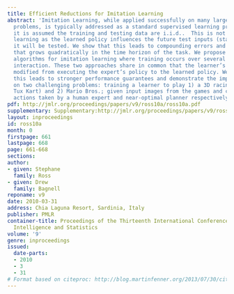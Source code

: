 ```yaml
---
title: Efficient Reductions for Imitation Learning
abstract: 'Imitation Learning, while applied successfully on many large real-world
  problems, is typically addressed as a standard supervised learning problem, where
  it is assumed the training and testing data are i.i.d..  This is not true in imitation
  learning as the learned policy influences the future test inputs (states) upon which
  it will be tested. We show that this leads to compounding errors and a regret bound
  that grows quadratically in the time horizon of the task. We propose two alternative
  algorithms for imitation learning where training occurs over several episodes of
  interaction. These two approaches share in common that the learner’s policy is slowly
  modified from executing the expert’s policy to the learned policy. We show that
  this leads to stronger performance guarantees and demonstrate the improved performance
  on two challenging problems: training a learner to play 1) a 3D racing game (Super
  Tux Kart) and 2) Mario Bros.; given input images from the games and corresponding
  actions taken by a human expert and near-optimal planner respectively.'
pdf: http://jmlr.org/proceedings/papers/v9/ross10a/ross10a.pdf
supplementary: Supplementary:http://jmlr.org/proceedings/papers/v9/ross10a/ross10aSupple.pdf
layout: inproceedings
id: ross10a
month: 0
firstpage: 661
lastpage: 668
page: 661-668
sections: 
author:
- given: Stephane
  family: Ross
- given: Drew
  family: Bagnell
reponame: v9
date: 2010-03-31
address: Chia Laguna Resort, Sardinia, Italy
publisher: PMLR
container-title: Proceedings of the Thirteenth International Conference on Artificial
  Intelligence and Statistics
volume: '9'
genre: inproceedings
issued:
  date-parts:
  - 2010
  - 3
  - 31
# Format based on citeproc: http://blog.martinfenner.org/2013/07/30/citeproc-yaml-for-bibliographies/
---
```

